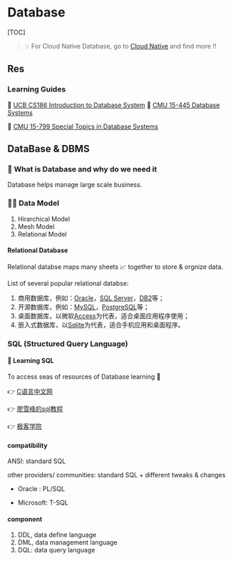 # Database

[TOC]



> 💡 For Cloud Native Database, go to [Cloud Native](../../🌁%20Cloud%20Native/Cloud%20Native.md) and find more !!



## Res
### Learning Guides

🏫 [UCB CS186 Introduction to Database System](../../🏠%20Assets/UC%20Berkeley/CS186%20Introduction%20to%20Database%20System/CS186%20Introduction%20to%20Database%20System.md)
🏫 [CMU 15-445 Database Systems](../../🏠%20Assets/CMU/15-445%20Database%20Systems/15-445%20Database%20Systems.md)

🏫 [CMU 15-799 Special Topics in Database Systems](../../🏠%20Assets/CMU/15-799%20Special%20Topics%20in%20Database%20Systems/15-799%20Special%20Topics%20in%20Database%20Systems.md)



## DataBase & DBMS
### 🤔 What is Database and why do we need it

Database helps manage large scale business. 



### 👨‍💻 Data Model
1. Hirarchical Model
2. Mesh Model
3. Relational Model



#### Relational Database
Relational databse maps many sheets 📈 together to store & orgnize data. 

List of several popular relational databse: 

1. 商用数据库，例如：[Oracle](https://www.oracle.com/)，[SQL Server](https://www.microsoft.com/sql-server/)，[DB2](https://www.ibm.com/db2/)等；
2. 开源数据库，例如：[MySQL](https://www.mysql.com/)，[PostgreSQL](https://www.postgresql.org/)等；
3. 桌面数据库，以微软[Access](https://products.office.com/access)为代表，适合桌面应用程序使用；
4. 嵌入式数据库，以[Sqlite](https://sqlite.org/)为代表，适合手机应用和桌面程序。



### SQL (Structured Query Language)
#### 📌 Learning SQL

To access seas of resources of Database learning 🤤 

👉 [C语言中文网](http://c.biancheng.net/mysql/10/)

​👉 [廖雪峰的sql教程](https://www.liaoxuefeng.com/wiki/1177760294764384/1179613436834240)

​👉 [极客学院](https://wiki.jikexueyuan.com/project/mysql/)

#### compatibility

ANSI: standard SQL

other providers/ communities: standard SQL + different tweaks & changes 

- Oracle : PL/SQL

- Microsoft: T-SQL

  

#### component

1. DDL, data define language
2. DML, data management language
3. DQL: data query language



